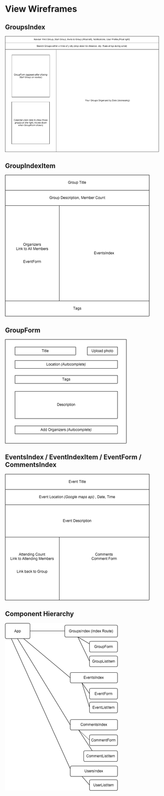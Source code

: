 # View Wireframes

<!-- ## New User
![new-user]

## New Session
![new-session] -->

## GroupsIndex
![groups]

## GroupIndexItem
![group-item]

## GroupForm
![group-form]

## EventsIndex / EventIndexItem / EventForm / CommentsIndex
![events]
<!--
## CommentsIndex / CommentIndexItem / CommentForm
![comments] -->

<!--
## EventForm
![event-form] -->

## Component Hierarchy
![component-hierarchy]

[component-hierarchy]: ./wireframes/component_hierarchy.png
[groups]: ./wireframes/homepage.png
[events]: ./wireframes/root_event.png
[group-item]: ./wireframes/group_item.png
[group-form]: ./wireframes/group_form.png
